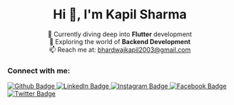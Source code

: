 <h1 align="center">Hi 👋, I'm Kapil Sharma</h1>

<p align="center">
  🔭 Currently diving deep into <strong>Flutter</strong> development<br>
  🌱 Exploring the world of <strong>Backend Development</strong><br>
  📫 Reach me at: <a href="mailto:bhardwajkapil2003@gmail.com">bhardwajkapil2003@gmail.com</a>
</p>

  
### Connect with me:
<div id="badges">
  <a href="https://github.com/kapilsharma420">
    <img src="https://img.shields.io/badge/Github-white?style=for-the-badge&logo=Github&logoColor=black" alt="Github Badge"/>
  </a>
     <a href="https://www.linkedin.com/in/panditkapil420">
    <img src="https://img.shields.io/badge/linkedin-%230077B5.svg?&style=for-the-badge&logo=linkedin&logoColor=white" alt="LinkedIn Badge"/>
  </a>
   <a href="https://www.instagram.com/pndt_kapil01">
    <img src="https://img.shields.io/badge/Instagram-purple?style=for-the-badge&logo=instagram&logoColor=white" alt="Instagram Badge"/>
  </a>
   <a href="https://www.facebook.com/people/%E0%A4%AA%E0%A4%82%E0%A4%A1%E0%A4%BF%E0%A4%A4-%E0%A4%95%E0%A4%AA%E0%A4%BF%E0%A4%B2-%E0%A4%B6%E0%A4%B0%E0%A5%8D%E0%A4%AE%E0%A4%BE/pfbid023RjmAvsAjBiGWkagSwztzbpTUu1wjcj3fFRYAVKkEoHrHkV5oXTF3Z5jMp2jxMq4l/">
    <img src="https://img.shields.io/badge/Facebook-blue?style=for-the-badge&logo=facebook&logoColor=white" alt="Facebook Badge"/>
  </a>
   <a href="https://twitter.com/@PANDIT_KAPPU">
    <img src="https://img.shields.io/badge/Twitter-blue?style=for-the-badge&logo=twitter&logoColor=white" alt="Twitter Badge"/>
  </a>
</div>
